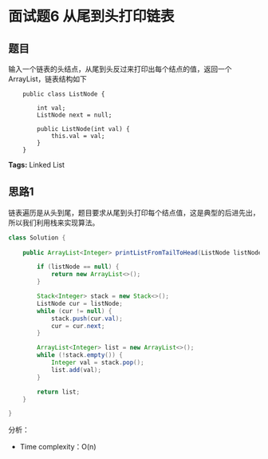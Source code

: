 # 面试题6 从尾到头打印链表

## 题目

输入一个链表的头结点，从尾到头反过来打印出每个结点的值，返回一个ArrayList，链表结构如下
```
	public class ListNode {

    	int val;
    	ListNode next = null;

    	public ListNode(int val) {
        	this.val = val;
    	}
	}
```

**Tags:** Linked List

## 思路1 
链表遍历是从头到尾，题目要求从尾到头打印每个结点值，这是典型的后进先出，所以我们利用栈来实现算法。

```java
class Solution { 
  
 	public ArrayList<Integer> printListFromTailToHead(ListNode listNode) {

        if (listNode == null) {
            return new ArrayList<>();
        }

        Stack<Integer> stack = new Stack<>();
        ListNode cur = listNode;
        while (cur != null) {
            stack.push(cur.val);
            cur = cur.next;
        }

        ArrayList<Integer> list = new ArrayList<>();
        while (!stack.empty()) {
            Integer val = stack.pop();
            list.add(val);
        }

        return list;
    }

}
```
分析：

- Time complexity：O(n)